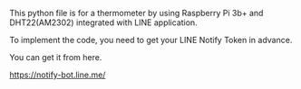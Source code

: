 This python file is for a thermometer by using Raspberry Pi 3b+ and DHT22(AM2302) integrated with LINE application.

To implement the code, you need to get your LINE Notify Token in advance.

You can get it from here.

https://notify-bot.line.me/

